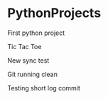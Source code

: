 # PythonProjects

First python project

Tic Tac Toe

New sync test

Git running clean

Testing short log commit
